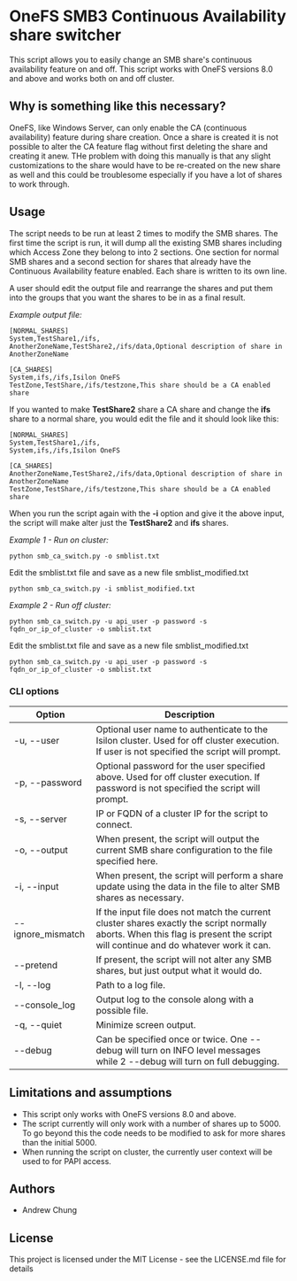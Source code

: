 # OneFS SMB3 Continuous Availability share switcher
This script allows you to easily change an SMB share's continuous availability feature on and off. This script works with OneFS versions 8.0 and above and works both on and off cluster.

## Why is something like this necessary?
OneFS, like Windows Server, can only enable the CA (continuous availability) feature during share creation. Once a share is created it is not possible to alter the CA feature flag without first deleting the share and creating it anew. THe problem with doing this manually is that any slight customizations to the share would have to be re-created on the new share as well and this could be troublesome especially if you have a lot of shares to work through.

## Usage
The script needs to be run at least 2 times to modify the SMB shares. The first time the script is run, it will dump all the existing SMB shares including which Access Zone they belong to into 2 sections. One section for normal SMB shares and a second section for shares that already have the Continuous Availability feature enabled. Each share is written to its own line.

A user should edit the output file and rearrange the shares and put them into the groups that you want the shares to be in as a final result.

*Example output file:*
```
[NORMAL_SHARES]
System,TestShare1,/ifs,
AnotherZoneName,TestShare2,/ifs/data,Optional description of share in AnotherZoneName
    
[CA_SHARES]
System,ifs,/ifs,Isilon OneFS
TestZone,TestShare,/ifs/testzone,This share should be a CA enabled share
```
If you wanted to make __TestShare2__ share a CA share and change the __ifs__ share to a normal share, you would edit the file and it should look like this:
```
[NORMAL_SHARES]
System,TestShare1,/ifs,
System,ifs,/ifs,Isilon OneFS
    
[CA_SHARES]
AnotherZoneName,TestShare2,/ifs/data,Optional description of share in AnotherZoneName
TestZone,TestShare,/ifs/testzone,This share should be a CA enabled share
```
When you run the script again with the __-i__ option and give it the above input, the script will make alter just the __TestShare2__ and __ifs__ shares.


*Example 1 - Run on cluster:*

    python smb_ca_switch.py -o smblist.txt

Edit the smblist.txt file and save as a new file smblist_modified.txt 

    python smb_ca_switch.py -i smblist_modified.txt
    
*Example 2 - Run off cluster:*

    python smb_ca_switch.py -u api_user -p password -s fqdn_or_ip_of_cluster -o smblist.txt

Edit the smblist.txt file and save as a new file smblist_modified.txt


    python smb_ca_switch.py -u api_user -p password -s fqdn_or_ip_of_cluster -o smblist.txt
    
### CLI options
Option|Description
------|-----------
-u, --user|Optional user name to authenticate to the Isilon cluster. Used for off cluster execution. If user is not specified the script will prompt.
-p, --password|Optional password for the user specified above. Used for off cluster execution. If password is not specified the script will prompt.
-s, --server|IP or FQDN of a cluster IP for the script to connect.
-o, --output|When present, the script will output the current SMB share configuration to the file specified here.
-i, --input|When present, the script will perform a share update using the data in the file to alter SMB shares as necessary.
--ignore_mismatch|If the input file does not match the current cluster shares exactly the script normally aborts. When this flag is present the script will continue and do whatever work it can.
--pretend|If present, the script will not alter any SMB shares, but just output what it would do.
-l, --log|Path to a log file.
--console_log|Output log to the console along with a possible file.
-q, --quiet|Minimize screen output.
--debug|Can be specified once or twice. One --debug will turn on INFO level messages while 2 --debug will turn on full debugging.
    
## Limitations and assumptions
* This script only works with OneFS versions 8.0 and above.
* The script currently will only work with a number of shares up to 5000. To go beyond this the code needs to be modified to ask for more shares than the initial 5000.
* When running the script on cluster, the currently user context will be used to for PAPI access.

## Authors
* Andrew Chung

## License
This project is licensed under the MIT License - see the LICENSE.md file for details
